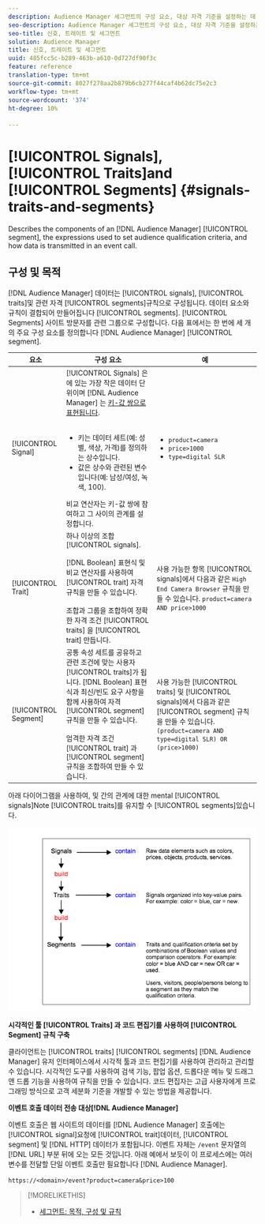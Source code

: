 ```yaml
---
description: Audience Manager 세그먼트의 구성 요소, 대상 자격 기준을 설정하는 데 사용되는 표현식 및 이벤트 호출에서 데이터가 전송되는 방법을 이해합니다.
seo-description: Audience Manager 세그먼트의 구성 요소, 대상 자격 기준을 설정하는 데 사용되는 표현식 및 이벤트 호출에서 데이터가 전송되는 방법을 설명합니다.
seo-title: 신호, 트레이트 및 세그먼트
solution: Audience Manager
title: 신호, 트레이트 및 세그먼트
uuid: 485fcc5c-b289-463b-a610-0d727df90f3c
feature: reference
translation-type: tm+mt
source-git-commit: 8027f278aa2b879b6cb277f44caf4b62dc75e2c3
workflow-type: tm+mt
source-wordcount: '374'
ht-degree: 10%

---
```



# [!UICONTROL Signals], [!UICONTROL Traits]and [!UICONTROL Segments] {#signals-traits-and-segments}

Describes the components of an [!DNL Audience Manager] [!UICONTROL segment], the expressions used to set audience qualification criteria, and how data is transmitted in an event call.

## 구성 및 목적

[!DNL Audience Manager] 데이터는 [!UICONTROL signals], [!UICONTROL traits]및 관련 자격 [!UICONTROL segments]규칙으로 구성됩니다. 데이터 요소와 규칙이 결합되어 만들어집니다 [!UICONTROL segments]. [!UICONTROL Segments] 사이트 방문자를 관련 그룹으로 구성합니다. 다음 표에서는 한 번에 세 개의 주요 구성 요소를 정의합니다 [!DNL Audience Manager] [!UICONTROL segment].

| 요소 | 구성 요소 | 예 |
|---|---|---|
| [!UICONTROL Signal] | [!UICONTROL Signals] 은 에 있는 가장 작은 데이터 단위이며 [!DNL Audience Manager] 는 [키-값 쌍으로 표현됩니다](../reference/key-value-pairs-explained.md).<br><br><ul><li>키는 데이터 세트(예: 성별, 색상, 가격)를 정의하는 상수입니다.</li><li>값은 상수와 관련된 변수입니다(예: 남성/여성, 녹색, 100).</li></ul>비교 연산자는 키-값 쌍에 참여하고 그 사이의 관계를 설정합니다. | <ul><li>`product=camera`</li><li>`price>1000`</li><li>`type=digital SLR`</li></ul> |
| [!UICONTROL Trait] | 하나 이상의 조합 [!UICONTROL signals].<br><br> [!DNL Boolean] 표현식 및 비교 연산자를 사용하여 [!UICONTROL trait] 자격 규칙을 만들 수 있습니다. <br><br>조합과 그룹을 조합하여 정확한 자격 조건 [!UICONTROL traits] 을 [!UICONTROL trait] 만듭니다. | 사용 가능한 항목 [!UICONTROL signals]에서 다음과 같은 `High End Camera Browser` 규칙을 만들 수 있습니다. `product=camera AND price>1000` |
| [!UICONTROL Segment] | 공통 속성 세트를 공유하고 관련 조건에 맞는 사용자 [!UICONTROL traits]가 됩니다. [!DNL Boolean] 표현식과 최신/빈도 요구 사항을 함께 사용하여 자격 [!UICONTROL segment] 규칙을 만들 수 있습니다.<br><br> 엄격한 자격 조건 [!UICONTROL trait] 과 [!UICONTROL segment] 규칙을 조합하여 만들 수 있습니다. | 사용 가능한 [!UICONTROL traits] 및 [!UICONTROL signals]에서 다음과 같은 [!UICONTROL segment] 규칙을 만들 수 있습니다.`(product=camera AND type=digital SLR) OR (price>1000)` |

아래 다이어그램을 사용하여, 및 간의 관계에 대한 mental [!UICONTROL signals]Note [!UICONTROL traits]를 유지할 수 [!UICONTROL segments]있습니다.

![](assets/signals-traits-segments.png)

**시각적인 툴 [!UICONTROL Traits] 과 코드 편집기를 사용하여 [!UICONTROL Segment] 규칙 구축**

클라이언트는 [!UICONTROL traits] [!UICONTROL segments] [!DNL Audience Manager] 유저 인터페이스에서 시각적 툴과 코드 편집기를 사용하여 관리하고 관리할 수 있습니다. 시각적인 도구를 사용하여 검색 기능, 팝업 옵션, 드롭다운 메뉴 및 드래그 앤 드롭 기능을 사용하여 규칙을 만들 수 있습니다. 코드 편집자는 고급 사용자에게 프로그래밍 방식으로 고객 세분화 기준을 개발할 수 있는 방법을 제공합니다.

**이벤트 호출 데이터 전송 대상[!DNL Audience Manager]**

이벤트 호출은 웹 사이트의 데이터를 [!DNL Audience Manager] 호출에는 [!UICONTROL signal]요청에 [!UICONTROL trait]데이터, [!UICONTROL segment] 및 [!DNL HTTP] 데이터가 포함됩니다. 이벤트 자체는 `/event` 문자열의 [!DNL URL] 부분 뒤에 오는 모든 것입니다. 아래 예에서 보듯이 이 프로세스에는 여러 변수를 전달할 단일 이벤트 호출만 필요합니다 [!DNL Audience Manager].

`https://<domain>/event?product=camera&price>100`

>[!MORELIKETHIS]
>
>* [세그먼트: 목적, 구성 및 규칙](../features/segments/segments-purpose.md)

